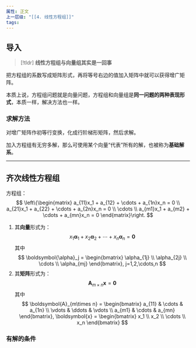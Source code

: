 ```yaml
---
属性: 正文
上一层级: "[[4. 线性方程组]]"
tags:
---
```


## 导入

> [!tldr] 
> **线性方程组与向量组其实是一回事**

把方程组的系数写成矩阵形式，再将等号右边的值加入矩阵中就可以获得增广矩阵。

本质上说，方程组问题就是向量问题，方程组和向量组是**同一问题的两种表现形式**，本质一样，解决方法也一样。

### 求解方法

对增广矩阵作初等行变换，化成行阶梯形矩阵，然后求解。

加入方程组有无穷多解，那么可使用某个向量“代表”所有的解，也被称为**基础解系**。

---

## 齐次线性方程组

方程组：
$$
\left\{\begin{matrix} 
  a_{11}x_1 + a_{12} + \cdots + a_{1n}x_n = 0 \\  
  a_{21}x_1 + a_{22} + \cdots + a_{2n}x_n = 0 \\
  \cdots \\
  a_{m1}x_1 + a_{m2} + \cdots + a_{mn}x_n = 0
\end{matrix}\right. 
$$

1. 其**向量**形式为：
$$
x_1 \boldsymbol{\alpha}_1 + x_2 \boldsymbol{\alpha}_2 + \cdots + x_n \boldsymbol{\alpha}_n = \boldsymbol{0}
$$
其中
$$
\boldsymbol{\alpha}_j = \begin{bmatrix} \alpha_{1j} \\ \alpha_{2j} \\ \cdots \\ \alpha_{mj} \end{bmatrix}, j=1,2,\cdots,n
$$
2. 其**矩阵**形式为：
$$
\boldsymbol{A}_{m\times n} \boldsymbol{x} = \boldsymbol{0}
$$
其中
$$
\boldsymbol{A}_{m\times n} = 
\begin{bmatrix}  
  a_{11} & \cdots & a_{1n} \\  
  \vdots & \ddots & \vdots \\  
  a_{m1} & \cdots & a_{mn}  
\end{bmatrix}, 
\boldsymbol{x} =
\begin{bmatrix} x_1 \\ x_2 \\ \cdots \\ x_n \end{bmatrix}
$$

### 有解的条件

